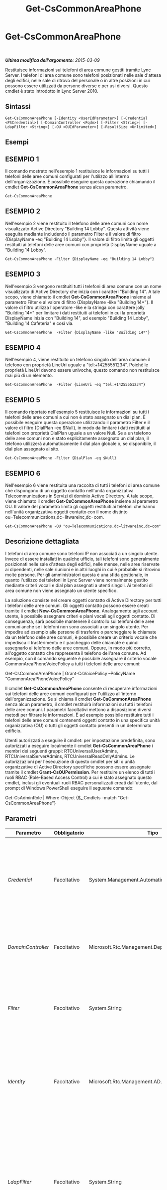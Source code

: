 ﻿---
title: Get-CsCommonAreaPhone
TOCTitle: Get-CsCommonAreaPhone
ms:assetid: bfb7927b-49a7-4637-a9ff-fd68897efb45
ms:mtpsurl: https://technet.microsoft.com/it-it/library/Gg412934(v=OCS.15)
ms:contentKeyID: 49301855
ms.date: 08/24/2015
mtps_version: v=OCS.15
ms.translationtype: HT
---

# Get-CsCommonAreaPhone

 

_**Ultima modifica dell'argomento:** 2015-03-09_

Restituisce informazioni sui telefoni di area comune gestiti tramite Lync Server. I telefoni di area comune sono telefoni posizionati nelle sale d'attesa degli edifici, nelle sale di ritrovo del personale o in altre posizioni in cui possono essere utilizzati da persone diverse e per usi diversi. Questo cmdlet è stato introdotto in Lync Server 2010.

## Sintassi

    Get-CsCommonAreaPhone [-Identity <UserIdParameter>] [-Credential <PSCredential>] [-DomainController <Fqdn>] [-Filter <String>] [-LdapFilter <String>] [-OU <OUIdParameter>] [-ResultSize <Unlimited>]

## Esempi

## ESEMPIO 1

Il comando mostrato nell'esempio 1 restituisce le informazioni su tutti i telefoni delle aree comuni configurati per l'utilizzo all'interno dell'organizzazione. È possibile eseguire questa operazione chiamando il cmdlet **Get-CsCommonAreaPhone** senza alcun parametro.

    Get-CsCommonAreaPhone

## ESEMPIO 2

Nell'esempio 2 viene restituito il telefono delle aree comuni con nome visualizzato Active Directory "Building 14 Lobby". Questa attività viene eseguita mediante includendo il parametro Filter e il valore di filtro {DisplayName -eq "Building 14 Lobby"}. Il valore di filtro limita gli oggetti restituiti ai telefoni delle aree comuni con proprietà DisplayName uguale a "Building 14 Lobby".

    Get-CsCommonAreaPhone -Filter {DisplayName -eq "Building 14 Lobby"}

## ESEMPIO 3

Nell'esempio 3 vengono restituiti tutti i telefoni di area comune con un nome visualizzato di Active Directory che inizia con i caratteri "Building 14". A tale scopo, viene chiamato il cmdlet **Get-CsCommonAreaPhone** insieme al parametro Filter e al valore di filtro {DisplayName -like "Building 14\*"}. Il valore di filtro utilizza l'operatore -like e la stringa con carattere jolly "Building 14\*" per limitare i dati restituiti ai telefoni in cui la proprietà DisplayName inizia con "Building 14", ad esempio "Building 14 Lobby", "Building 14 Cafeteria" e così via.

    Get-CsCommonAreaPhone  -Filter {DisplayName -like "Building 14*"}

## ESEMPIO 4

Nell'esempio 4, viene restituito un telefono singolo dell'area comune: il telefono con proprietà LineUri uguale a "tel:+14255551234". Poiché le proprietà LineUri devono essere univoche, questo comando non restituisce mai più di un elemento.

    Get-CsCommonAreaPhone  -Filter {LineUri -eq "tel:+14255551234"}

## ESEMPIO 5

Il comando riportato nell'esempio 5 restituisce le informazioni su tutti i telefoni delle aree comuni a cui non è stato assegnato un dial plan. È possibile eseguire questa operazione utilizzando il parametro Filter e il valore di filtro {DialPlan -eq $Null}, in modo da limitare i dati restituiti ai telefoni con proprietà DialPlan uguale a un valore Null. Se a un telefono delle aree comuni non è stato esplicitamente assegnato un dial plan, il telefono utilizzerà automaticamente il dial plan globale o, se disponibile, il dial plan assegnato al sito.

    Get-CsCommonAreaPhone -Filter {DialPlan -eq $Null}

## ESEMPIO 6

Nell'esempio 6 viene restituita una raccolta di tutti i telefoni di area comune che dispongono di un oggetto contatto nell'unità organizzativa Telecommunications in Servizi di dominio Active Directory. A tale scopo, viene chiamato il cmdlet **Get-CsCommonAreaPhone** insieme al parametro OU. Il valore del parametro limita gli oggetti restituiti ai telefoni che hanno nell'unità organizzativa oggetti contatto con il nome distinto ou=Telecommunications,dc=litwareinc,dc=com.

    Get-CsCommonAreaPhone -OU "ou=Telecommunications,dc=litwareinc,dc=com"

## Descrizione dettagliata

I telefoni di area comune sono telefoni IP non associati a un singolo utente. Invece di essere installati in qualche ufficio, tali telefoni sono generalmente posizionati nelle sale d'attesa degli edifici, nelle mense, nelle aree riservate ai dipendenti, nelle sale riunioni e in altri luoghi in cui è probabile si ritrovino molte persone. Per gli amministratori questa è una sfida gestionale, in quanto l'utilizzo dei telefoni in Lync Server viene normalmente gestito mediante criteri vocali e dial plan assegnati a utenti singoli. Ai telefoni di area comune non viene assegnato un utente specifico.

La soluzione consiste nel creare oggetti contatto di Active Directory per tutti i telefoni delle aree comuni. Gli oggetti contatto possono essere creati tramite il cmdlet **New-CsCommonAreaPhone**. Analogamente agli account utente, è possibile assegnare criteri e piani vocali agli oggetti contatto. Di conseguenza, sarà possibile mantenere il controllo sui telefoni delle aree comuni anche se i telefoni non sono associati a un singolo utente. Per impedire ad esempio alle persone di trasferire o parcheggiare le chiamate da un telefono delle aree comuni, è possibile creare un criterio vocale che impedisca il trasferimento e il parcheggio delle chiamate e quindi assegnarlo al telefono delle aree comuni. Oppure, in modo più corretto, all'oggetto contatto che rappresenta il telefono dell'area comune. Ad esempio, con il comando seguente è possibile assegnare il criterio vocale CommonAreaPhoneVoicePolicy a tutti i telefoni delle aree comuni:

Get-CsCommonAreaPhone | Grant-CsVoicePolicy –PolicyName "CommonAreaPhoneVoicePolicy"

Il cmdlet **Get-CsCommonAreaPhone** consente di recuperare informazioni sui telefoni delle aree comuni configurati per l'utilizzo all'interno dell'organizzazione. Se si chiama il cmdlet **Get-CsCommonAreaPhone** senza alcun parametro, il cmdlet restituirà informazioni su tutti i telefoni delle aree comuni. I parametri facoltativi mettono a disposizione diversi metodi per filtrare le informazioni. È ad esempio possibile restituire tutti i telefoni delle aree comuni contenenti oggetti contatto in una specifica unità organizzativa (OU) o tutti gli oggetti contatto presenti in un determinato edificio.

Utenti autorizzati a eseguire il cmdlet: per impostazione predefinita, sono autorizzati a eseguire localmente il cmdlet **Get-CsCommonAreaPhone** i membri dei seguenti gruppi: RTCUniversalUserAdmins, RTCUniversalServerAdmins, RTCUniversalReadOnlyAdmins. Le autorizzazioni per l'esecuzione di questo cmdlet per siti o unità organizzative di Active Directory specifiche possono essere assegnate tramite il cmdlet **Grant-CsOUPermission**. Per restituire un elenco di tutti i ruoli RBAC (Role-Based Access Control) a cui è stato assegnato questo cmdlet, inclusi gli eventuali ruoli RBAC personalizzati creati dall'utente, dal prompt di Windows PowerShell eseguire il seguente comando:

Get-CsAdminRole | Where-Object {$\_.Cmdlets –match "Get-CsCommonAreaPhone"}

## Parametri


<table>
<colgroup>
<col style="width: 25%" />
<col style="width: 25%" />
<col style="width: 25%" />
<col style="width: 25%" />
</colgroup>
<thead>
<tr class="header">
<th>Parametro</th>
<th>Obbligatorio</th>
<th>Tipo</th>
<th>Descrizione</th>
</tr>
</thead>
<tbody>
<tr class="odd">
<td><p><em>Credential</em></p></td>
<td><p>Facoltativo</p></td>
<td><p>System.Management.Automation.PSCredential</p></td>
<td><p>Consente di eseguire il cmdlet <strong>Get-CsCommonAreaPhone</strong> utilizzando credenziali alternative. Può essere necessario se l'account utilizzato per accedere a Windows non dispone dei privilegi necessari richiesti per utilizzare gli oggetti contatto.</p>
<p>Per utilizzare il parametro Credential, è prima di tutto necessario creare un oggetto PSCredential utilizzando il cmdlet <strong>Get-Credential</strong>. Per informazioni dettagliate, vedere l'argomento della Guida relativo al cmdlet <strong>Get-Credential</strong>.</p></td>
</tr>
<tr class="even">
<td><p><em>DomainController</em></p></td>
<td><p>Facoltativo</p></td>
<td><p>Microsoft.Rtc.Management.Deploy.Fqdn</p></td>
<td><p>Consente la connessione al controller di dominio specificato per recuperare le informazioni di contatto. Per connettersi a un controller di dominio specifico, includere il parametro DomainController seguito dal nome di dominio completo (FQDN) del computer, ad esempio atl-cs-001.litwareinc.com.</p></td>
</tr>
<tr class="odd">
<td><p><em>Filter</em></p></td>
<td><p>Facoltativo</p></td>
<td><p>System.String</p></td>
<td><p>Consente di limitare i dati restituiti applicando un filtro basato su attributi specifici di Lync Server. Ad esempio, è possibile limitare i dati restituiti agli oggetti contatto del telefono di area comune a cui è stato assegnato un criterio vocale specifico o ai contatti a cui non è assegnato un criterio vocale specifico.</p>
<p>Il parametro Filter utilizza la stessa sintassi di filtro Windows PowerShell su cu si basa il cmdlet <strong>Where-Object</strong>.</p></td>
</tr>
<tr class="even">
<td><p><em>Identity</em></p></td>
<td><p>Facoltativo</p></td>
<td><p>Microsoft.Rtc.Management.AD.UserIdParameter</p></td>
<td><p>Identificatore univoco per il telefono dell'area comune. I telefoni delle aree comuni vengono identificati tramite il nome distinto (DN) Active Directory dell'oggetto contatto associato. Per impostazione predefinita, questi telefoni delle aree comuni utilizzano un identificatore univoco globale (GUID) come nome comune e pertanto presentano in genere un'identità simile alla seguente: CN={ce84964a-c4da-4622-ad34-c54ff3ed361f},OU=Redmond,DC=Litwareinc,DC=com.</p></td>
</tr>
<tr class="odd">
<td><p><em>LdapFilter</em></p></td>
<td><p>Facoltativo</p></td>
<td><p>System.String</p></td>
<td><p>Consente di limitare i dati restituiti applicando un filtro basato su attributi di Active Directory generici, ovvero attributi non specifici di Lync Server. Ad esempio, è possibile limitare i dati restituiti agli oggetti contatto assegnati a un reparto specifico o che si trovano in un determinato edificio.</p>
<p>Il parametro LdapFilter utilizza il linguaggio di query LDAP per la creazione dei filtri. Ad esempio, un filtro che restituisce solo gli oggetti contatto che rappresentano i telefoni delle aree comuni della città di Redmond potrebbe essere analogo al seguente:</p>
<p>-LDAPFilter &quot;l=Redmond&quot;</p>
<p>Nel filtro precedente la lettera elle minuscola &quot;l&quot; rappresenta l'attributo di Active Directory (località), &quot;=&quot; rappresenta l'operatore di confronto (uguale a) e &quot;Redmond&quot; rappresenta il valore di filtro.</p></td>
</tr>
<tr class="even">
<td><p><em>OU</em></p></td>
<td><p>Facoltativo</p></td>
<td><p>Microsoft.Rtc.Management.AD.OUIdParameter</p></td>
<td><p>Consente di restituire gli oggetti contatto di una specifica unità organizzativa di Active Directory. Il parametro OU restituisce i dati dell'unità organizzativa specificata e delle relative unità organizzative figlio. Se ad esempio l'unità organizzativa Finance contiene due unità organizzative figlio, AccountsPayable e AccountsReceivable, verranno restituite le informazioni relative ai telefoni delle aree comuni di ciascuna unità organizzativa.</p>
<p>Per specificare un'unità organizzativa occorre utilizzare il nome distinto del contenitore, ad esempio: -OU &quot;OU=Finance,dc=litwareinc,dc=com&quot;.</p></td>
</tr>
<tr class="odd">
<td><p><em>ResultSize</em></p></td>
<td><p>Facoltativo</p></td>
<td><p>Microsoft.Rtc.Management.ADConnect.Core.Unlimited</p></td>
<td><p>Consente di limitare il numero di record restituiti da un comando. Per restituire ad esempio sette telefoni delle aree comuni (indipendentemente dal numero di telefoni delle aree comuni presenti nella foresta), includere il parametro ResultSize e impostarne il valore su 7. Non esiste alcun modo per stabilire quali telefoni saranno scelti tra i sette restituiti. Se si imposta il parametro ResultSize su 7, ma la foresta in uso contiene solo tre telefoni delle aree comuni, il comando restituirà i tre telefoni e terminerà senza errori.</p>
<p>La dimensione del risultato può essere impostata su qualsiasi numero intero compreso tra 0 e 2147483647 (compresi). Se l'impostazione è 0 il comando viene eseguito ma non restituisce dati.</p></td>
</tr>
</tbody>
</table>


## Tipi di input

Stringa. Il cmdlet **Get-CsCommonAreaPhone** accetta un valore stringa da pipeline che rappresenta l'identità del telefono delle aree comuni.

## Tipi restituiti

Il cmdlet **Get-CsCommonAreaPhone** restituisce le istanze dell'oggetto Microsoft.Rtc.Management.ADConnect.Schema.OCSADCommonAreaPhoneContact.

## Vedere anche

#### Ulteriori risorse

[Move-CsCommonAreaPhone](move-cscommonareaphone.md)  
[New-CsCommonAreaPhone](new-cscommonareaphone.md)  
[Remove-CsCommonAreaPhone](remove-cscommonareaphone.md)  
[Set-CsCommonAreaPhone](set-cscommonareaphone.md)

